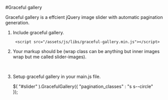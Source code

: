 #Graceful gallery

Graceful gallery is a effcient jQuery image slider with automatic pagination generation.

1. Include graceful gallery.
	
		<script src="/assets/js/libs/graceful-gallery.min.js"></script>

2. Your markup should be (wrap class can be anything but inner images wrap but me called slider-images).

	<div class="slider" id="slider">
		<div class="slider-images">
			<img src=""/>
			<img src=""/>
		</div>
	</div>
	
3. Setup graceful gallery in your main.js file.

	$( "#slider" ).GracefulGallery({
		"pagination_classes" : "s s--circle"		
	});
